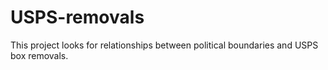 # USPS-removals
 This project looks for relationships between political boundaries and USPS box removals.
